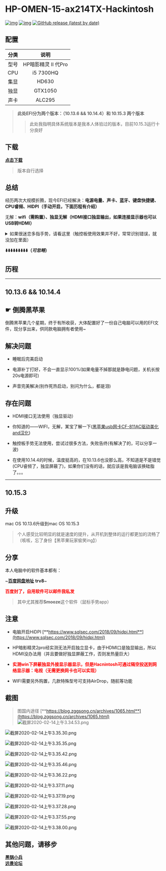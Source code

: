 # HP-OMEN-15-ax214TX-Hackintosh

[![img](https://img.shields.io/github/last-commit/ZGGsong/HP-OMEN-15-ax214TX-Hackintosh.svg?color=orange&label=%E6%9C%80%E8%BF%91%E6%8F%90%E4%BA%A4)](https://github.com/ZGGsong/HP-OMEN-15-ax214TX-Hackintosh) [![img](https://img.shields.io/badge/link-996.icu-red.svg)](https://996.icu/) 
[![GitHub release (latest by date)](https://img.shields.io/github/v/release/zggsong/HP-OMEN-15-ax214TX-Hackintosh)](https://github.com/ZGGSONG/HP-OMEN-15-ax214TX-Hackintosh/releases/tag/1.0.0)


## 配置
| 分类 | 说明 |
|:----:|:----:|
| 型号 | HP暗影精灵 II 代Pro |
| CPU | i5 7300HQ |
| 集显 | HD630 |
| 独显 | GTX1050 |
| 声卡 | ALC295 |



> **此处EFI分为两个版本：（10.13.6 && 10.14.4）和 10.15.3 两个版本**
> > 此处我指明具体系统版本是我本人体验过的版本，目前10.15.3运行十分良好

## 下载

[**点击下载**](https://github.com/ZGGSONG/HP-OMEN-15-ax214TX-Hackintosh/releases/tag/2.0)

> 版本自行选择

## 总结

经历两次大规模折腾，现今EFI已经解决：**电源电量、声卡、蓝牙、键盘快捷键、CPU睿频、HIDPI（手动开启，下面历程有介绍）**

无解：**wifi（需购置）、独显无解（HDMI接口独显输出，如果连接显示器也可以USB转HDMI）**

<details>
  <summary>如果很迷恋多指手势，请看这里（触控板使用效果并不好，常常识别错误，就没加在里面）</summary>

> 触控板手势仅有单指和双指，更多手势可下载此处根目录的[ApplePS2SmartTouchPad.kext](https://github.com/ZGGSONG/HP-OMEN-15-ax214TX-Hackintosh/blob/master/ApplePS2SmartTouchPad.kext)，替换`/EFI/Clover/kexts/other/VoodooPS2Controller_v1.9.2.kext`驱动即可获得三指等手势，但亮度快捷键会无效且`option`和`command`位置会互换，当然，可以通过修改`info.plist`来修改（之前改了一个比较完美的，忘记留了，不过各位意义真不大，你可以换这个试试😂）
</details>

**⬇️⬇️⬇️⬇️⬇️⬇️⬇️⬇️⬇️（*可忽略*）**


## 历程
---
10.13.6 && 10.14.4
---
## ☛ 倒腾黑苹果

倒腾黑苹果几个星期，终于有所收获，大体配置好了一份自己电脑可以用的EFI文件，现分享出来，供同款电脑拥有者使用~

## 解决问题

 - 睡眠后完美启动

 - 电源补丁打好，不会一直显示100%(如果电量不掉那就是静电问题，关机长按20s电源即可)

 - 声音完美解决(别作死热启动，别问为什么，都是泪)

## 存在问题
 - HDMI接口无法使用（独显驱动）

 - 你知道的——WIFI，无解，某宝了解一下([黑苹果usb网卡CF-811AC驱动美化and汉化](https://zhebk.cn/Z-Turn/CF-811AC.html))

 - 触控板手势无法使用，尝试过很多方法，失败告终(有解决了的，可以分享一波)

 - 在使用10.14.4的时候，温度挺高的，在10.13.6也没那么高，不知道是不是错觉(CPU睿频了，独显屏蔽了)，如果你们没有的话，就应该是我电脑该换硅脂了。。。

---
10.15.3
---

## 升级

mac OS 10.13.6升级到mac OS 10.15.3

> 个人感受比较明显的就是速度的提升，从开机到整体的运行都更加的流畅了（咳咳，忘了身份【黑苹果玩家偷笑ing】）

## 分享

本人电脑中的软件基本都有：

~[**百度网盘地址**](https://pan.baidu.com/s/13P5zi9H-TsChVRmpyudAgQ) **trv8**~

<b style="color:red">百度封了，自用软件可以邮件我私发</b>

> 其中尤其推荐**Smooze**这个软件（鼠标手势app）

## 注意

- 电脑开启HiDPI [**https://www.sqlsec.com/2018/09/hidpi.html**](https://www.sqlsec.com/2018/09/hidpi.html)

- HP暗影精灵2pro经实测无法开启独立显卡，由于HDMI口是独显输出，所以HDMI没办法用（并且要做好独显屏蔽工作，否则发热量巨大）

- <b style="color:red">实测win下屏蔽独显外接显示器显示，但是Hacnintosh可通过隔空投送到网络显示器：电视（无需更换网卡也可以实现）</b>

- WIFI需要另外购置，几款特殊型号可支持AirDrop，随航等功能

## 截图

> 图国内途径 [**https://blog.zggsong.cn/archives/1065.html**](https://blog.zggsong.cn/archives/1065.html)
![截屏2020-02-14上午3.34.53.png](https://img.zggsong.cn/2020/02/14/f2bade2641d5d.png)

![截屏2020-02-14上午3.35.30.png](https://img.zggsong.cn/2020/02/14/2507dee93dcd4.png)

![截屏2020-02-14上午3.35.35.png](https://img.zggsong.cn/2020/02/14/988f5df40db20.png)

![截屏2020-02-14上午3.35.42.png](https://img.zggsong.cn/2020/02/14/a16feeb828bbf.png)

![截屏2020-02-14上午3.35.46.png](https://img.zggsong.cn/2020/02/14/4db57b67cbeee.png)

![截屏2020-02-14上午3.36.22.png](https://img.zggsong.cn/2020/02/14/cfc2460b2b1be.png)

![截屏2020-02-14上午3.37.11.png](https://img.zggsong.cn/2020/02/14/a5ccddf8eae5c.png)

![截屏2020-02-14上午3.37.19.png](https://img.zggsong.cn/2020/02/14/269576c68a1ae.png)

![截屏2020-02-14上午3.37.28.png](https://img.zggsong.cn/2020/02/14/8d11300b96ff7.png)

![截屏2020-02-14上午3.37.55.png](https://img.zggsong.cn/2020/02/14/1162286d40224.png)

![截屏2020-02-14上午3.38.00.png](https://img.zggsong.cn/2020/02/14/b757b7bc682ef.png)

 ## 其他问题，请移步

<div>
 <b><a href="https://blog.daliansky.net/" target="_blank">黑锅小兵</a>
 </div>
 <div>
 </b>
 <b><a href="http://bbs.pcbeta.com/index.php?gid=86" target="_blank">远景论坛</a></b>
</div>
